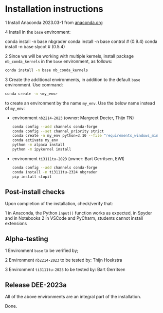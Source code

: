 # Installation instructions

1 Install Anaconda 2023.03-1 from [anaconda.org](https://anaconda.org)


4 Install in the `base` environment:

  conda install -n base nbgrader
  conda install -n base control # (0.9.4)
  conda install -n base slycot  # (0.5.4)


2 Since we will be working with multiple kernels, install package `nb_conda_kernels` in the `base` environment, as follows:

```bash
conda install -n base nb_conda_kernels
```

3 Create the additional environments, in addition to the default `base` environment. Use command:

```bash
conda create -n <my_env> 
```

to create an environment by the name `my_env`. Use the below name instead of `my_env`:


  * environment `nb2214-2023` (owner: Margreet Docter, Thijn TN)

    ```bash
    conda config --add channels conda-forge
    conda config --set channel_priority strict
    conda create -n my_env python=3.10 --file "requirements_windows_minimal.txt" --channel twh
    conda activate my_env
    python -m alpaca install
    python -m ipykernel install
    ```

  * environment `ti3111tu-2023` (owner: Bart Gerritsen, EWI)

    ```bash
    conda config --add channels conda-forge
    conda install -n ti3111tu-2324 nbgrader 
    pip install stopit
    ```


## Post-install checks

Upon completion of the installation, check/verify that:

1 in Anaconda, the Python `input()` function works as expected, in Spyder and in Notebooks
2 in VSCode and PyCharm, students cannot install extensions

## Alpha-testing

1 Environment `base` to be verified by;

2 Environment `nb2214-2023` to be tested by: Thijn Hoekstra

3 Environment `ti3111tu-2023` to be tested by: Bart Gerritsen

## Release DEE-2023a

All of the above environments are an integral part of the installation.

Done.